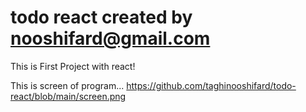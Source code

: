 # todo react created by nooshifard@gmail.com

This is First Project with react!

This is screen of program...
https://github.com/taghinooshifard/todo-react/blob/main/screen.png
